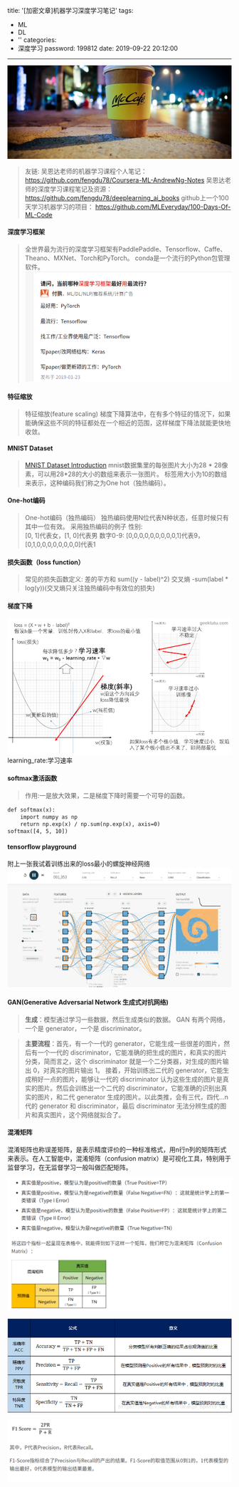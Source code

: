 title: '[加密文章]机器学习深度学习笔记'
tags:
  - ML
  - DL
  - ''
categories:
  - 深度学习
password: 199812
date: 2019-09-22 20:12:00
---
![upload successful](/images/pasted-0.png)
>友链:
>吴恩达老师的机器学习课程个人笔记：https://github.com/fengdu78/Coursera-ML-AndrewNg-Notes
吴恩达老师的深度学习课程笔记及资源：https://github.com/fengdu78/deeplearning_ai_books
github上一个100天学习机器学习的项目：
https://github.com/MLEveryday/100-Days-Of-ML-Code

<!--more-->

#### 深度学习框架
>全世界最为流行的深度学习框架有PaddlePaddle、Tensorflow、Caffe、Theano、MXNet、Torch和PyTorch。
conda是一个流行的Python包管理软件。
![upload successful](/images/pasted-1.png)

#### 特征缩放
>特征缩放(feature scaling)
梯度下降算法中，在有多个特征的情况下，如果能确保这些不同的特征都处在一个相近的范围，这样梯度下降法就能更快地收敛。

#### MNIST Dataset
>[MNIST Dataset Introduction](https://github.com/aymericdamien/TensorFlow-Examples/blob/master/notebooks/0_Prerequisite/mnist_dataset_intro.ipynb)
mnist数据集里的每张图片大小为28 * 28像素，可以用28*28的大小的数组来表示一张图片。
标签用大小为10的数组来表示，这种编码我们称之为One hot（独热编码）。

#### One-hot编码
>One-hot编码（独热编码）
独热编码使用N位代表N种状态，任意时候只有其中一位有效。
采用独热编码的例子
性别:  
[0, 1]代表女，[1, 0]代表男
数字0-9: 
[0,0,0,0,0,0,0,0,0,1]代表9，[0,1,0,0,0,0,0,0,0,0]代表1

#### 损失函数（loss function）
>常见的损失函数定义:
差的平方和 sum((y - label)^2)
交叉熵 -sum(label * log(y))(交叉熵只关注独热编码中有效位的损失)

#### 梯度下降
![upload successful](/images/pasted-2.png)
learning_rate:学习速率

#### softmax激活函数
>作用:一是放大效果，二是梯度下降时需要一个可导的函数。
```
def softmax(x):
    import numpy as np
    return np.exp(x) / np.sum(np.exp(x), axis=0)
softmax([4, 5, 10])
```

#### tensorflow playground
附上一张我试着训练出来的loss最小的螺旋神经网络
![upload successful](/images/pasted-3.png)


#### GAN(Generative Adversarial Network  生成式对抗网络)

>**生成**：模型通过学习一些数据，然后生成类似的数据。
GAN 有两个网络，一个是 generator，一个是 discriminator。

>**主要流程**：首先，有一个一代的 generator，它能生成一些很差的图片，然后有一个一代的 discriminator，它能准确的把生成的图片，和真实的图片分类，简而言之，这个 discriminator 就是一个二分类器，对生成的图片输出 0，对真实的图片输出 1。
接着，开始训练出二代的 generator，它能生成稍好一点的图片，能够让一代的 discriminator 认为这些生成的图片是真实的图片。然后会训练出一个二代的 discriminator，它能准确的识别出真实的图片，和二代 generator 生成的图片。以此类推，会有三代，四代...n 代的 generator 和 discriminator，最后 discriminator 无法分辨生成的图片和真实图片，这个网络就拟合了。

#### 混淆矩阵
混淆矩阵也称误差矩阵，是表示精度评价的一种标准格式，用n行n列的矩阵形式来表示。在人工智能中，混淆矩阵（confusion matrix）是可视化工具，特别用于监督学习，在无监督学习一般叫做匹配矩阵。

![upload successful](/images/pasted-11.png)

![upload successful](/images/pasted-12.png)

![upload successful](/images/pasted-13.png)